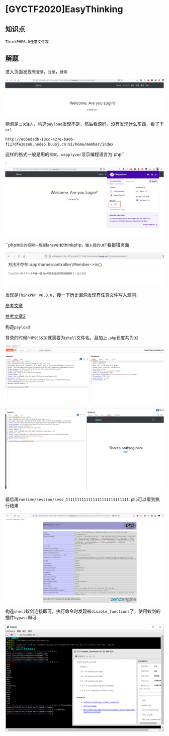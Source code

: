 # [GYCTF2020]EasyThinking

## 知识点

`ThinkPHP6.0任意文件写`

## 解题

进入页面发现有`登录`，`注册`，`搜索`

![](./img/[GYCTF2020]EasyThinking-1.png)

猜测是`二次注入`，构造`payload`发现不是，然后看源码，没有发现什么东西，看了下`url`

```
http://e65edadb-18cc-427e-ba0b-f117dfe10ce8.node5.buuoj.cn:81/home/member/index
```

这样的格式一般是用的`框架`，`wapplyzer`显示编程语言为`php``

`![](./img/[GYCTF2020]EasyThinking-2.png)

``php`常见的框架一般是`laravel`和`thinkphp`，输入错的`url`看报错页面

![](./img/[GYCTF2020]EasyThinking-3.png)

发现是`ThinkPHP V6.0.0`，搜一下历史漏洞发现有任意文件写入漏洞，

[参考文章](https://github.com/Mochazz/ThinkPHP-Vuln/blob/master/ThinkPHP6/ThinkPHP6.0%E4%BB%BB%E6%84%8F%E6%96%87%E4%BB%B6%E5%86%99.md)

[参考文章2](https://syunaht.com/p/3292983066.html)

构造`payload`

登录的时候`PHPSESSID`就需要为`shell`文件名，且加上`.php`长度共为`32`

![](./img/[GYCTF2020]EasyThinking-4.png)

![](./img/[GYCTF2020]EasyThinking-6.png)

最后再`runtime/session/sess_1111111111111111111111111111.php`可以看到执行结果

![](./img/[GYCTF2020]EasyThinking-5.png)

构造`shell`蚁剑连接即可，执行命令时发现被`disable_functions`了，使用蚁剑的插件`bypass`即可

![](./img/[GYCTF2020]EasyThinking-7.png)